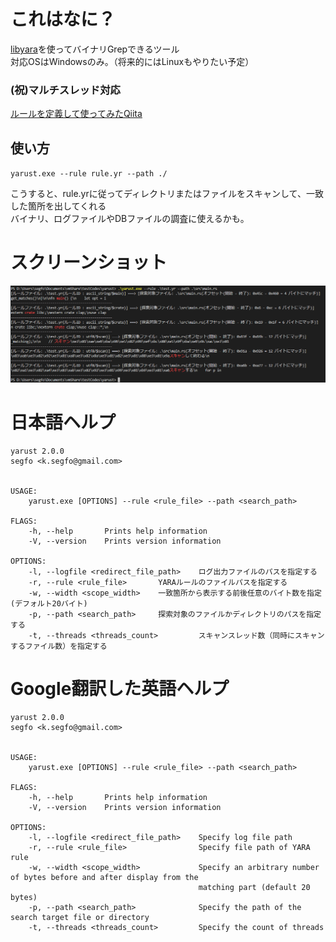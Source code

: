 # これはなに？
[libyara](https://github.com/VirusTotal/yara/)を使ってバイナリGrepできるツール  
対応OSはWindowsのみ。（将来的にはLinuxもやりたい予定）  
  
### (祝)マルチスレッド対応  
  
[ルールを定義して使ってみたQiita](https://qiita.com/segfo/items/ea0af9ffefc862a91152)  
  
## 使い方  
  
`yarust.exe --rule rule.yr --path ./`  
  
こうすると、rule.yrに従ってディレクトリまたはファイルをスキャンして、一致した箇所を出してくれる  
バイナリ、ログファイルやDBファイルの調査に使えるかも。  
  
# スクリーンショット
![スクリーンショット](img/screenshot.png)

# 日本語ヘルプ
```
yarust 2.0.0
segfo <k.segfo@gmail.com>


USAGE:
    yarust.exe [OPTIONS] --rule <rule_file> --path <search_path>

FLAGS:
    -h, --help       Prints help information
    -V, --version    Prints version information

OPTIONS:
    -l, --logfile <redirect_file_path>    ログ出力ファイルのパスを指定する
    -r, --rule <rule_file>       YARAルールのファイルパスを指定する
    -w, --width <scope_width>    一致箇所から表示する前後任意のバイト数を指定(デフォルト20バイト)
    -p, --path <search_path>     探索対象のファイルかディレクトリのパスを指定する
    -t, --threads <threads_count>         スキャンスレッド数（同時にスキャンするファイル数）を指定する
```

# Google翻訳した英語ヘルプ
```
yarust 2.0.0
segfo <k.segfo@gmail.com>


USAGE:
    yarust.exe [OPTIONS] --rule <rule_file> --path <search_path>

FLAGS:
    -h, --help       Prints help information
    -V, --version    Prints version information

OPTIONS:
    -l, --logfile <redirect_file_path>    Specify log file path
    -r, --rule <rule_file>                Specify file path of YARA rule
    -w, --width <scope_width>             Specify an arbitrary number of bytes before and after display from the
                                          matching part (default 20 bytes)
    -p, --path <search_path>              Specify the path of the search target file or directory
    -t, --threads <threads_count>         Specify the count of threads
```

